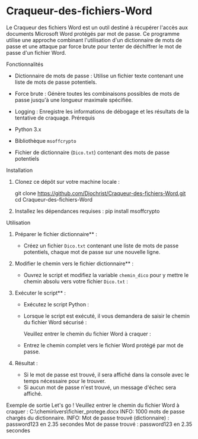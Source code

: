 # Craqueur-des-fichiers-Word

Le Craqueur des fichiers Word est un outil destiné à récupérer l'accès aux documents Microsoft Word protégés par mot de passe. Ce programme utilise une approche combinant l'utilisation d'un dictionnaire de mots de passe et une attaque par force brute pour tenter de déchiffrer le mot de passe d'un fichier Word.

Fonctionnalités

- Dictionnaire de mots de passe : Utilise un fichier texte contenant une liste de mots de passe potentiels.
- Force brute : Génère toutes les combinaisons possibles de mots de passe jusqu'à une longueur maximale spécifiée.
- Logging : Enregistre les informations de débogage et les résultats de la tentative de craquage.
Prérequis

- Python 3.x
- Bibliothèque `msoffcrypto`
- Fichier de dictionnaire (`Dico.txt`) contenant des mots de passe potentiels

Installation

1. Clonez ce dépôt sur votre machine locale :
    
    git clone https://github.com/Djochrist/Craqueur-des-fichiers-Word.git
    cd Craqueur-des-fichiers-Word

2. Installez les dépendances requises :
    pip install msoffcrypto

Utilisation

1. Préparer le fichier dictionnaire** :
    - Créez un fichier `Dico.txt` contenant une liste de mots de passe potentiels, chaque mot de passe sur une nouvelle ligne.

2. Modifier le chemin vers le fichier dictionnaire** :
    - Ouvrez le script et modifiez la variable `chemin_dico` pour y mettre le chemin absolu vers votre fichier `Dico.txt` :

3. Exécuter le script** :
    - Exécutez le script Python :
   
    - Lorsque le script est exécuté, il vous demandera de saisir le chemin du fichier Word sécurisé :
      
      Veuillez entrer le chemin du fichier Word à craquer : 
      
    - Entrez le chemin complet vers le fichier Word protégé par mot de passe.

4. Résultat :
    - Si le mot de passe est trouvé, il sera affiché dans la console avec le temps nécessaire pour le trouver.
    - Si aucun mot de passe n'est trouvé, un message d'échec sera affiché.

Exemple de sortie
Let's go !
Veuillez entrer le chemin du fichier Word à craquer : C:\chemin\vers\fichier_protege.docx
INFO: 1000 mots de passe chargés du dictionnaire.
INFO: Mot de passe trouvé (dictionnaire) : password123 en 2.35 secondes
Mot de passe trouvé : password123 en 2.35 secondes


